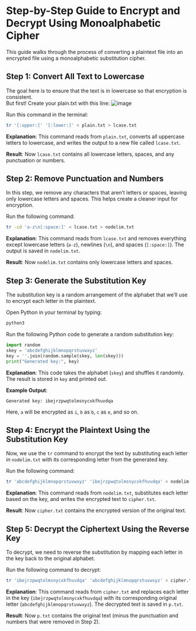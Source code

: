 
# Step-by-Step Guide to Encrypt and Decrypt Using Monoalphabetic Cipher

This guide walks through the process of converting a plaintext file into an encrypted file using a monoalphabetic substitution cipher.

## Step 1: Convert All Text to Lowercase
The goal here is to ensure that the text is in lowercase so that encryption is consistent.  
But first! Create your plain.txt with this line:
![image](https://github.com/user-attachments/assets/293acd3d-db8d-4552-9ca3-91c6b58f9823)

Run this command in the terminal:

```bash
tr '[:upper:]' '[:lower:]' < plain.txt > lcase.txt
```

**Explanation**: This command reads from `plain.txt`, converts all uppercase letters to lowercase, and writes the output to a new file called `lcase.txt`.

**Result**: Now `lcase.txt` contains all lowercase letters, spaces, and any punctuation or numbers.

## Step 2: Remove Punctuation and Numbers
In this step, we remove any characters that aren’t letters or spaces, leaving only lowercase letters and spaces. This helps create a cleaner input for encryption.

Run the following command:

```bash
tr -cd 'a-z\n[:space:]' < lcase.txt > nodelim.txt
```

**Explanation**: This command reads from `lcase.txt` and removes everything except lowercase letters (`a-z`), newlines (`\n`), and spaces (`[:space:]`). The output is saved in `nodelim.txt`.

**Result**: Now `nodelim.txt` contains only lowercase letters and spaces.

## Step 3: Generate the Substitution Key
The substitution key is a random arrangement of the alphabet that we’ll use to encrypt each letter in the plaintext.

Open Python in your terminal by typing:

```bash
python3
```

Run the following Python code to generate a random substitution key:

```python
import random
skey = 'abcdefghijklmnopqrstuvwxyz'
key = ''.join(random.sample(skey, len(skey)))
print("Generated key:", key)
```

**Explanation**: This code takes the alphabet (`skey`) and shuffles it randomly. The result is stored in `key` and printed out.

**Example Output**:

```
Generated key: ibejrzpwqtolmsnycxkfhuvdqa
```

Here, `a` will be encrypted as `i`, `b` as `b`, `c` as `e`, and so on.

## Step 4: Encrypt the Plaintext Using the Substitution Key
Now, we use the `tr` command to encrypt the text by substituting each letter in `nodelim.txt` with its corresponding letter from the generated key.

Run the following command:

```bash
tr 'abcdefghijklmnopqrstuvwxyz' 'ibejrzpwqtolmsnycxkfhuvdqa' < nodelim.txt > cipher.txt
```

**Explanation**: This command reads from `nodelim.txt`, substitutes each letter based on the key, and writes the encrypted text to `cipher.txt`.

**Result**: Now `cipher.txt` contains the encrypted version of the original text.

## Step 5: Decrypt the Ciphertext Using the Reverse Key
To decrypt, we need to reverse the substitution by mapping each letter in the key back to the original alphabet.

Run the following command to decrypt:

```bash
tr 'ibejrzpwqtolmsnycxkfhuvdqa' 'abcdefghijklmnopqrstuvwxyz' < cipher.txt > p.txt
```

**Explanation**: This command reads from `cipher.txt` and replaces each letter in the key (`ibejrzpwqtolmsnycxkfhuvdqa`) with its corresponding original letter (`abcdefghijklmnopqrstuvwxyz`). The decrypted text is saved in `p.txt`.

**Result**: Now `p.txt` contains the original text (minus the punctuation and numbers that were removed in Step 2).
